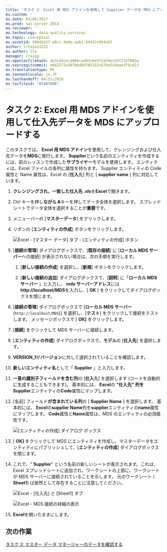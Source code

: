 ```yaml
---
title: 'タスク 2: Excel 用 MDS アドインを使用して Supplier データを MDS にアップロードする |Microsoft Docs'
ms.custom: ''
ms.date: 03/06/2017
ms.prod: sql-server-2014
ms.reviewer: ''
ms.technology: data-quality-services
ms.topic: conceptual
ms.assetid: 598deb57-e0cc-4e0a-aeb1-94432c094c67
author: lrtoyou1223
ms.author: lle
manager: craigg
ms.openlocfilehash: 4e3cd4cecd88bcad83c6e9f2a59ecd5f225fb02a
ms.sourcegitcommit: e042272a38fb646df05152c676e5cbeae3f9cd13
ms.translationtype: MT
ms.contentlocale: ja-JP
ms.lasthandoff: 04/27/2020
ms.locfileid: "81487696"
---
```

# <a name="task-2-uploading-supplier-data-to-mds-using-mds-add-in-for-excel"></a>タスク 2: Excel 用 MDS アドインを使用して仕入先データを MDS にアップロードする
  このタスクでは、 **Excel 用 MDS アドイン**を使用して、クレンジングおよび仕入先データを**MDS**に発行します。 **Supplier**という名前のエンティティを作成するには、前のレッスンで作成した**サプライヤー**モデルを使用します。 エンティティは、Excel ファイルの各列に属性を持ちます。 Supplier エンティティの Code 属性と Name 属性は、Excel の [**仕入**先] 列と [ **supplier name** ] 列に対応しています。  
  
1.  **クレンジングされ、一致した仕入先 .xls**を**Excel**で開きます。  
  
2.  Ctrl キーを押し**ながら A**キーを押してデータ全体を選択します。 スプレッドシートでデータ全体を選択することが**重要**です。  
  
3.  メニューバーの [**マスターデータ**] をクリックします。  
  
4.  リボンの [**エンティティの作成**] ボタンをクリックします。  
  
     ![Excel - [マスター データ] タブ - [エンティティの作成] ボタン](../../2014/tutorials/media/et-ulingsdtomdsusingmdsaddinforexcel-01.jpg "Excel - [マスター データ] タブ - [エンティティの作成] ボタン")  
  
5.  [**接続の管理**] ダイアログボックスで、[**既存の接続**] に [**ローカル MDS サーバー**への接続] が表示されない場合は、次の手順を実行します。  
  
    1.  [**新しい接続の作成**] を選択し、[**新規**] ボタンをクリックします。  
  
    2.  [**新しい接続の追加**] ダイアログボックスで、[**説明**] に「**ローカル MDS サーバー** 」と入力し、 **mds サーバーアドレス**には**http:\//localhost/MDS**を入力し、[ **OK** ] をクリックしてダイアログボックスを閉じます。  
  
6.  [**接続の管理**] ダイアログボックスで [**ローカル MDS サーバー** (`http://localhost/MDS`)] を選択し、[**テスト**] をクリックして接続をテストします。 メッセージボックスで [ **OK]** をクリックします。  
  
7.  [**接続**] をクリックして MDS サーバーに接続します。  
  
8.  [**エンティティの作成**] ダイアログボックスで、**モデル**の [**仕入先**] を選択します。  
  
9. **VERSION_1**が**バージョン**に対して選択されていることを確認します。  
  
10. **新しいエンティティ名**として「 **Supplier** 」と入力します。  
  
11. **一意の識別子フィールドを含む列**の [**仕入**先] を選択します (コードを自動的に生成することもできます)。 基本的には、 **Excel**の **"仕入先" 列を** **Supplier**エンティティの**Code**属性にマップします。  
  
12. [名前] フィールド**が含まれている列**の [ **Supplier Name** ] を選択します。 基本的には、 **Excel**の**supplier Name**列を**supplier**エンティティの**name**属性にマップします。 **Code**属性と**Name**属性は、MDS のエンティティの必須属性です。  
  
     ![[エンティティの作成] ダイアログ ボックス](../../2014/tutorials/media/et-ulingsdtomdsusingmdsaddinforexcel-02.jpg "[エンティティの作成] ダイアログ ボックス")  
  
13. [ **OK]** をクリックして MDS にエンティティを作成し、マスターデータをエンティティにパブリッシュして、[**エンティティの作成**] ダイアログボックスを閉じます。  
  
14. これで、" **Supplier**" という名前の新しいシートが表示されます。これは、Excel スプレッドシートに追加され、ワークシートの上部に、ワークシートが MDS サーバーに接続されていることを示します。 元のワークシート ( **Sheet1**) は依然として存在することに注意してください。  
  
     ![Excel - [仕入先] と [Sheet1] タブ](../../2014/tutorials/media/et-ulingsdtomdsusingmdsaddinforexcel-03.jpg "Excel - [仕入先] と [Sheet1] タブ")  
  
     ![Excel - MDS 接続の詳細の表示](../../2014/tutorials/media/et-ulingsdtomdsusingmdsaddinforexcel-04.jpg "Excel - MDS 接続の詳細の表示")  
  
15. **Excel**を開いたままにします。  
  
## <a name="next-task"></a>次の作業  
 [タスク 3: マスター データ マネージャーのデータを確認する](../../2014/tutorials/task-3-verifying-the-data-in-master-data-manager.md)  
  
  
